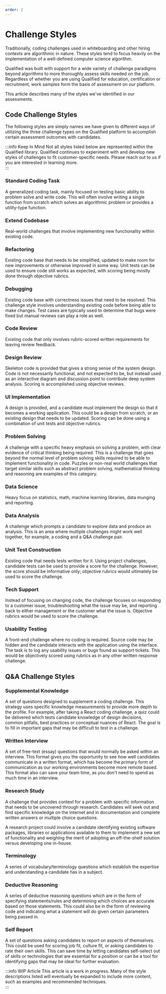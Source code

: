 ```yaml
---
order: 2
---
```

# Challenge Styles

Traditionally, coding challenges used in whiteboarding and other hiring contexts are algorithmic in nature. These styles tend to focus heavily on the implementation of a well-defined computer science algorithm. 

Qualified was built with support for a wide variety of challenge paradigms beyond algorithms to more thoroughly assess skills needed on the job. Regardless of whether you are using Qualified for education, certification or recruitment, work samples form the basis of assessment on our platform.

This article describes many of the styles we've identified in our assessments.


## Code Challenge Styles
The following styles are simply names we have given to different ways of utilizing the three challenge types on the Qualified platform to accomplish certain assessment outcomes with candidates.

:::info Keep In Mind
Not all styles listed below are represented within the Qualified library. Qualified continues to experiment with and develop new styles of challenges to fit customer-specific needs. Please reach out to us if you are interested in learning more.    
:::

### Standard Coding Task
A generalized coding task, mainly focused on testing basic ability to problem solve and write code. This will often involve writing a single function from scratch which solves an algorithmic problem or provides a utility-type function.

### Extend Codebase
Real-world challenges that involve implementing new functionality within existing code.

### Refactoring
Existing code base that needs to be simplified, updated to make room for new improvements or otherwise improved in some way. Unit tests can be used to ensure code still works as expected, with scoring being mostly done through objective rubrics.

### Debugging
Existing code base with correctness issues that need to be resolved. This challenge style involves understanding existing code before being able to make changes. Test cases are typically used to determine that bugs were fixed but manual reviews can play a role as well. 

### Code Review
Existing code that only involves rubric-scored written requirements for leaving review feedback.

### Design Review
Skeleton code is provided that gives a strong sense of the system design. Code is not necessarily functional, and not expected to be, but instead used as an interactive diagram and discussion point to contribute deep system analysis. Scoring is accomplished using objective reviews.

### UI Implementation
A design is provided, and a candidate must implement the design so that it becomes a working application. This could be a design from scratch, or an existing design that needs to be updated. Scoring can be done using a combination of unit tests and objective rubrics.

### Problem Solving
A challenge with a specific heavy emphasis on solving a problem, with clear evidence of critical thinking being required. This is a challenge that goes beyond the normal level of problem solving skills required to be able to implement functionality in code. Puzzles or non-real world challenges that target similar skills such as abstract problem solving, mathematical thinking and reasoning are examples of this category.

### Data Science 
Heavy focus on statistics, math, machine learning libraries, data munging and reporting.

### Data Analysis
A challenge which prompts a candidate to explore data and produce an analysis. This is an area where multiple challenges might work well together, for example, a coding and a Q&A challenge pair.

### Unit Test Construction
Existing code that needs tests written for it. Using project challenges, candidate tests can be used to provide a score for the challenge. However, the score should be informative only; objective rubrics would ultimately be used to score the challenge.

### Tech Support
Instead of focusing on changing code, the challenge focuses on responding to a customer issue, troubleshooting what the issue may be, and reporting back to either management or the customer what the issue is. Objective rubrics would be used to score the challenge.

### Usability Testing
A front-end challenge where no coding is required. Source code may be hidden and the candidate interacts with the application using the interface. The task is to log any usability issues or bugs found as support tickets. This would be objectively scored using rubrics as in any other written response challenge.

## Q&A Challenge Styles
### Supplemental Knowledge
A set of questions designed to supplement a coding challenge. This strategy uses specific knowledge measurements to provide more depth to the profile. For example, after taking a React coding challenge, a quiz could be delivered which tests candidate knowledge of design decisions, common pitfalls, best practices or conceptual nuances of React. The goal is to fill in important gaps that may be difficult to test in a challenge.

### Written Interview
A set of free-text (essay) questions that would normally be asked within an interview. This format gives you the opportunity to see how well candidates communicate in a written format, which has become the primary form of communication as our working environments become more remote based. This format also can save your team time, as you don't need to spend as much time in an interview.

### Research Study
A challenge that provides context for a problem with specific information that needs to be uncovered through research. Candidates will seek out and find specific knowledge on the internet and in documentation and complete written answers or multiple choice questions.

A research project could involve a candidate identifying existing software packages, libraries or applications available to them to implement a new set of functionality and weighing the merit of adopting an off-the-shelf solution versus developing one in-house.

### Terminology
A series of vocabulary/terminology questions which establish the expertise and understanding a candidate has in a subject. 

### Deductive Reasoning
A series of deductive reasoning questions which are in the form of specifying statements/rules and determining which choices are accurate based on those statements. This could also be in the form of reviewing code and indicating what a statement will do given certain parameters being passed in.

### Self Report
A set of questions asking candidates to report on aspects of themselves. This could be used for scoring job fit, culture fit, or asking candidates to rate their own skills. This can save time by letting candidates self-select out of skills or technologies that are essential for a position or can be a tool for identifying gaps that may be ideal for further evaluation.

:::info WIP Article
This article is a work in progress. Many of the style descriptions listed will eventually be expanded to include more content, such as examples and recommended techniques.  
:::
